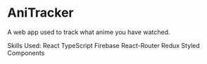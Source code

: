 # AniTracker

A web app used to track what anime you have watched.

Skills Used:
React
TypeScript
Firebase
React-Router
Redux
Styled Components